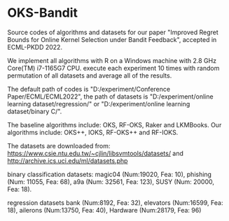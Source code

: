 # OKS-Bandit
Source codes of algorithms and datasets for our paper
"Improved Regret Bounds for Online Kernel Selection under Bandit Feedback",
accepted in ECML-PKDD 2022.

We implement all algorithms with R on a Windows machine with 2.8 GHz Core(TM) i7-1165G7 CPU.
execute each experiment 10 times with random permutation of all datasets and average all of the results.

The default path of codes is "D:/experiment/Conference Paper/ECML/ECML2022",
the path of datasets is "D:/experiment/online learning dataset/regression/"
or "D:/experiment/online learning dataset/binary C/". 

The baseline algorithms include: OKS, RF-OKS, Raker and LKMBooks.
Our algorithms include: OKS++, IOKS, RF-OKS++ and RF-IOKS.

The datasets are downloaded from: https://www.csie.ntu.edu.tw/~cjlin/libsvmtools/datasets/
and http://archive.ics.uci.edu/ml/datasets.php

binary classification datasets:
magic04 (Num:19020, Fea: 10), 
phishing (Num: 11055, Fea: 68), 
a9a (Num: 32561, Fea: 123),
SUSY (Num: 20000, Fea: 18).

regression datasets
bank (Num:8192, Fea: 32), 
elevators (Num:16599, Fea: 18),
ailerons (Num:13750, Fea: 40), 
Hardware (Num:28179, Fea: 96)
